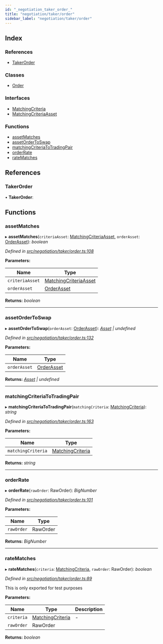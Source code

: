 ```yaml
---
id: "_negotiation_taker_order_"
title: "negotiation/taker/order"
sidebar_label: "negotiation/taker/order"
---
```


## Index

### References

* [TakerOrder](_negotiation_taker_order_.md#takerorder)

### Classes

* [Order](../classes/_negotiation_taker_order_.order.md)

### Interfaces

* [MatchingCriteria](../interfaces/_negotiation_taker_order_.matchingcriteria.md)
* [MatchingCriteriaAsset](../interfaces/_negotiation_taker_order_.matchingcriteriaasset.md)

### Functions

* [assetMatches](_negotiation_taker_order_.md#assetmatches)
* [assetOrderToSwap](_negotiation_taker_order_.md#assetordertoswap)
* [matchingCriteriaToTradingPair](_negotiation_taker_order_.md#matchingcriteriatotradingpair)
* [orderRate](_negotiation_taker_order_.md#orderrate)
* [rateMatches](_negotiation_taker_order_.md#ratematches)

## References

###  TakerOrder

• **TakerOrder**:

## Functions

###  assetMatches

▸ **assetMatches**(`criteriaAsset`: [MatchingCriteriaAsset](../interfaces/_negotiation_taker_order_.matchingcriteriaasset.md), `orderAsset`: [OrderAsset](../interfaces/_negotiation_order_.orderasset.md)): *boolean*

*Defined in [src/negotiation/taker/order.ts:108](https://github.com/comit-network/comit-js-sdk/blob/cef77e4/src/negotiation/taker/order.ts#L108)*

**Parameters:**

Name | Type |
------ | ------ |
`criteriaAsset` | [MatchingCriteriaAsset](../interfaces/_negotiation_taker_order_.matchingcriteriaasset.md) |
`orderAsset` | [OrderAsset](../interfaces/_negotiation_order_.orderasset.md) |

**Returns:** *boolean*

___

###  assetOrderToSwap

▸ **assetOrderToSwap**(`orderAsset`: [OrderAsset](../interfaces/_negotiation_order_.orderasset.md)): *[Asset](../interfaces/_cnd_cnd_.asset.md) | undefined*

*Defined in [src/negotiation/taker/order.ts:132](https://github.com/comit-network/comit-js-sdk/blob/cef77e4/src/negotiation/taker/order.ts#L132)*

**Parameters:**

Name | Type |
------ | ------ |
`orderAsset` | [OrderAsset](../interfaces/_negotiation_order_.orderasset.md) |

**Returns:** *[Asset](../interfaces/_cnd_cnd_.asset.md) | undefined*

___

###  matchingCriteriaToTradingPair

▸ **matchingCriteriaToTradingPair**(`matchingCriteria`: [MatchingCriteria](../interfaces/_negotiation_taker_order_.matchingcriteria.md)): *string*

*Defined in [src/negotiation/taker/order.ts:163](https://github.com/comit-network/comit-js-sdk/blob/cef77e4/src/negotiation/taker/order.ts#L163)*

**Parameters:**

Name | Type |
------ | ------ |
`matchingCriteria` | [MatchingCriteria](../interfaces/_negotiation_taker_order_.matchingcriteria.md) |

**Returns:** *string*

___

###  orderRate

▸ **orderRate**(`rawOrder`: RawOrder): *BigNumber*

*Defined in [src/negotiation/taker/order.ts:101](https://github.com/comit-network/comit-js-sdk/blob/cef77e4/src/negotiation/taker/order.ts#L101)*

**Parameters:**

Name | Type |
------ | ------ |
`rawOrder` | RawOrder |

**Returns:** *BigNumber*

___

###  rateMatches

▸ **rateMatches**(`criteria`: [MatchingCriteria](../interfaces/_negotiation_taker_order_.matchingcriteria.md), `rawOrder`: RawOrder): *boolean*

*Defined in [src/negotiation/taker/order.ts:89](https://github.com/comit-network/comit-js-sdk/blob/cef77e4/src/negotiation/taker/order.ts#L89)*

This is only exported for test purposes

**Parameters:**

Name | Type | Description |
------ | ------ | ------ |
`criteria` | [MatchingCriteria](../interfaces/_negotiation_taker_order_.matchingcriteria.md) | - |
`rawOrder` | RawOrder |   |

**Returns:** *boolean*

